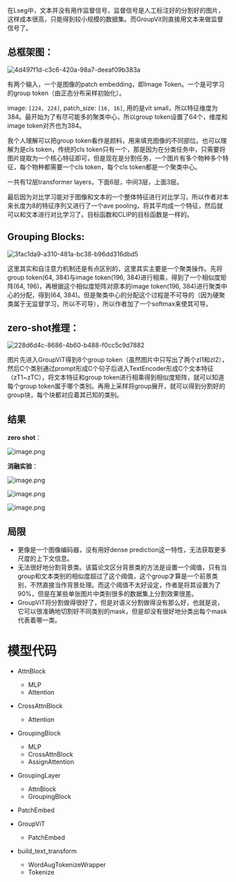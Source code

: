 在Lseg中，文本并没有用作监督信号，监督信号是人工标注好的分割好的图片，这样成本很高，只能得到较小规模的数据集。而GroupVit则直接用文本来做监督信号了。

## **总框架图**：

![4d497f1d-c3c6-420a-98a7-deeaf09b383a](file:///C:/Users/Lenovo/Pictures/Typedown/4d497f1d-c3c6-420a-98a7-deeaf09b383a.png)

有两个输入，一个是图像的patch embedding，即Image Token。一个是可学习的group token（由正态分布采样初始化）。

image: `[224, 224]`, patch_size: `[16, 16]`, 用的是vit small，所以特征维度为384。最开始为了有尽可能多的聚类中心，所以group token设置了64个，维度和image token对齐也为384。

我个人理解可以把group token看作是颜料，用来填充图像的不同部位。也可以理解为是cls token，传统的cls token只有一个，那是因为在分类任务中，只需要将图片提取为一个核心特征即可，但是现在是分割任务，一个图片有多个物种多个特征，每个物种都需要一个cls token，每个cls token都是一个聚类中心。

一共有12层transformer layers，下面6层，中间3层，上面3层。

最后因为对比学习能对于图像和文本的一个整体特征进行对比学习，所以作者对本来长度为8的特征序列又进行了一个ave pooling，将其平均成一个特征，然后就可以和文本进行对比学习了。目标函数和CLIP的目标函数是一样的。

## **Grouping Blocks**:

![3fac1da9-a310-481a-bc38-b96dd316dbd5](file:///C:/Users/Lenovo/Pictures/Typedown/3fac1da9-a310-481a-bc38-b96dd316dbd5.png)

这里其实和自注意力机制还是有点区别的，这里其实主要是一个聚类操作。先将group token(64, 384)与image token(196, 384)进行相乘，得到了一个相似度矩阵(64, 196)，再根据这个相似度矩阵对原本的image token(196, 384)进行聚类中心的分配，得到(64, 384)。但是聚类中心的分配这个过程是不可导的（因为硬聚类属于无监督学习，所以不可导），所以作者加了一个softmax来使其可导。

## **zero-shot推理**：

![228d6d4c-8686-4b60-b488-f0cc5c9d7882](file:///C:/Users/Lenovo/Pictures/Typedown/228d6d4c-8686-4b60-b488-f0cc5c9d7882.png)

图片先进入GroupViT得到8个group token（虽然图片中只写出了两个zI1和zI2），然后C个类别通过prompt形成C个句子后进入TextEncoder形成C个文本特征（zT1~zTC），将文本特征和group token进行相乘得到相似度矩阵，就可以知道每个group token属于哪个类别。再用上采样将group展开，就可以得到分割好的group块，每个块都对应着其已知的类别。

## 结果

**zero shot**：

![image.png](https://youki-1330066034.cos.ap-guangzhou.myqcloud.com/machine-learning/202504051227741.png)

**消融实验**：

![image.png](https://youki-1330066034.cos.ap-guangzhou.myqcloud.com/machine-learning/202504051228262.png)

![image.png](https://youki-1330066034.cos.ap-guangzhou.myqcloud.com/machine-learning/202504051228112.png)

![image.png](https://youki-1330066034.cos.ap-guangzhou.myqcloud.com/machine-learning/202504051228866.png)

## 局限

* 更像是一个图像编码器，没有用好dense prediction这一特性，无法获取更多尺度的上下文信息。
* 无法很好地分割背景类。该篇论文区分背景类的方法是设置一个阈值，只有当group和文本类别的相似度超过了这个阈值，这个group才算是一个前景类别，不然直接当作背景处理。而这个阈值不太好设定，作者是将其设置为了90%，但是在某些单张图片中类别很多的数据集上分割效果很差。
* GroupViT将分割做得很好了，但是对语义分割做得没有那么好，也就是说，它可以很准确地切割好不同类别的mask，但是却没有很好地分类出每个mask代表着哪一类。


# 模型代码

* AttnBlock
	* MLP
	* Attention
* CrossAttnBlock
	* Attention
* GroupingBlock
	* MLP
	* CrossAttnBlock
	* AssignAttention
* GroupingLayer
	* AttnBlock
	* GroupingBlock
* PatchEmbed
* GroupViT
	* PatchEmbed

* build_text_transform
	* WordAugTokenizeWrapper
	* Tokenize
